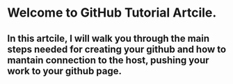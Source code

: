 # Welcome to GitHub Tutorial Artcile. 
## In this artcile, I will walk you through the main steps needed for creating your github and how to mantain connection to the host, pushing your work to your github page. 
